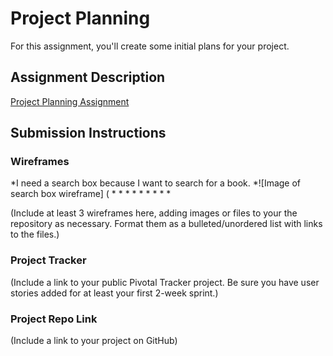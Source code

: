 # Project Planning
For this assignment, you'll create some initial plans for your project.

## Assignment Description
[Project Planning Assignment](https://education.launchcode.org/liftoff/assignments/planning/)

## Submission Instructions

### Wireframes

*I need a search box because I want to search for a book.
    *![Image of search box wireframe] (
*
*
*
*
*
*
*
*
*


(Include at least 3 wireframes here, adding images or files to your the repository as necessary.
 Format them as a bulleted/unordered list with links to the files.)

### Project Tracker

(Include a link to your public Pivotal Tracker project.
Be sure you have user stories added for at least your first 2-week sprint.)

### Project Repo Link

(Include a link to your project on GitHub)
